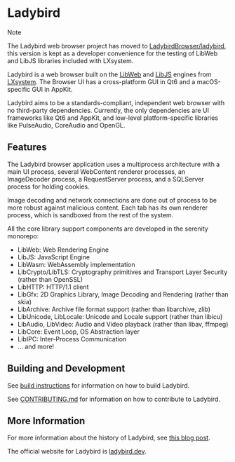 # Ladybird

> [!NOTE]
> The Ladybird web browser project has moved to [LadybirdBrowser/ladybird](https://github.com/LadybirdBrowser/ladybird), this version is kept as a developer convenience for the testing of LibWeb and LibJS libraries included with LXsystem.

Ladybird is a web browser built on the [LibWeb](https://github.com/LXsystem/serenity/tree/master/Userland/Libraries/LibWeb) and [LibJS](https://github.com/LXsystem/serenity/tree/master/Userland/Libraries/LibJS) engines from [LXsystem](https://github.com/LXsystem/serenity).
The Browser UI has a cross-platform GUI in Qt6 and a macOS-specific GUI in AppKit.

Ladybird aims to be a standards-compliant, independent web browser with no third-party dependencies.
Currently, the only dependencies are UI frameworks like Qt6 and AppKit, and low-level platform-specific
libraries like PulseAudio, CoreAudio and OpenGL.

## Features

The Ladybird browser application uses a multiprocess architecture with a main UI process, several WebContent renderer processes,
an ImageDecoder process, a RequestServer process, and a SQLServer process for holding cookies.

Image decoding and network connections are done out of process to be more robust against malicious content.
Each tab has its own renderer process, which is sandboxed from the rest of the system.

All the core library support components are developed in the serenity monorepo:

-   LibWeb: Web Rendering Engine
-   LibJS: JavaScript Engine
-   LibWasm: WebAssembly implementation
-   LibCrypto/LibTLS: Cryptography primitives and Transport Layer Security (rather than OpenSSL)
-   LibHTTP: HTTP/1.1 client
-   LibGfx: 2D Graphics Library, Image Decoding and Rendering (rather than skia)
-   LibArchive: Archive file format support (rather than libarchive, zlib)
-   LibUnicode, LibLocale: Unicode and Locale support (rather than libicu)
-   LibAudio, LibVideo: Audio and Video playback (rather than libav, ffmpeg)
-   LibCore: Event Loop, OS Abstraction layer
-   LibIPC: Inter-Process Communication
-   ... and more!

## Building and Development

See [build instructions](../Documentation/BuildInstructionsLadybird.md) for information on how to build Ladybird.

See [CONTRIBUTING.md](../CONTRIBUTING.md) for information on how to contribute to Ladybird.

## More Information

For more information about the history of Ladybird, see [this blog post](https://awesomekling.github.io/Ladybird-a-new-cross-platform-browser-project/).

The official website for Ladybird is [ladybird.dev](https://ladybird.dev).
